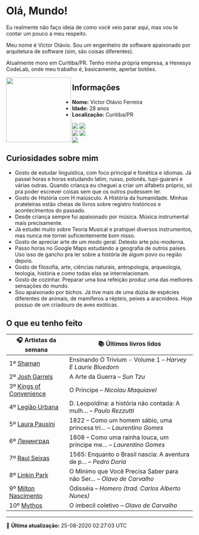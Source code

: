 # Olá, Mundo!

Eu realmente não faço ideia de como você veio parar aqui, mas vou te contar um pouco a meu respeito.

Meu nome é Victor Otávio. Sou um engenheiro de software apaixonado por arquitetura de software (sim, são coisas diferentes).

Atualmente moro em Curitiba/PR. Tenho minha própria empresa, a Henesys CodeLab, onde meu trabalho é, basicamente, apertar botões.

<img align="left" src="https://github.com/vctrtvfrrr/vctrtvfrrr/raw/master/octocat.png" alt="" width="175" />

## Informações

- **Nome:** Victor Otávio Ferreira
- **Idade:** 28 anos
- **Localização:** Curitiba/PR

[![](https://img.shields.io/badge/LinkedIn-victorotavio-blue)](https://www.linkedin.com/in/victorotavio/) [![](https://img.shields.io/badge/Twitter-@vctrtvfrrr-blue)](https://twitter.com/vctrtvfrrr)  
[![](https://img.shields.io/badge/GitHub-vctrtvfrrr-24292e)](https://github.com/vctrtvfrrr) [![](https://img.shields.io/badge/GitLab-vctrtvfrrr-ec5d16)](https://gitlab.com/vctrtvfrrr)  
[![](https://img.shields.io/badge/Email-victor@otavioferreira.com.br-red)](mailto:victor@otavioferreira.com.br)  

## Curiosidades sobre mim

-   Gosto de estudar linguística, com foco principal e fonética e idiomas. Já passei horas e horas estudando latim, russo, polonês, tupi-guarani e várias outras. Quando criança eu cheguei a criar um alfabeto próprio, só pra poder escrever coisas sem que os outros pudessem ler.
-   Gosto de História com H maiúsculo. A História da humanidade. Minhas prateleiras estão cheias de livros sobre registro históricos e acontecimentos do passado.
-   Desde criança sempre fui apaixonado por música. Música instrumental mais precisamente.
-   Já estudei muito sobre Teoria Musical e pratiquei diversos instrumentos, mas nunca me tornei suficientemente bom nisso.
-   Gosto de apreciar arte de um modo geral. Detesto arte pós-moderna.
-   Passo horas no Google Maps estudando a geografia de outros países. Uso isso de gancho pra ler sobre a história de algum povo ou região depois.
-   Gosto de filosofia, arte, ciências naturais, antropologia, arqueologia, teologia, história e como todas elas se interrelacionam.
-   Gosto de cozinhar. Preparar uma boa refeição produz uma das melhores sensações do mundo.
-   Sou apaixonado por bichos. Já tive mais de uma dúzia de espécies diferentes de animais, de mamiferos a répteis, peixes a aracnídeos. Hoje possuo de um criadouro de aves exóticas.


## O que eu tenho feito

|                                      🎧 Artistas da semana                                       |                      📚 Últimos livros lidos                      |
|--------------------------------------------------------------------------------------------------|-------------------------------------------------------------------|
| 1º [Shaman](https://www.last.fm/music/Shaman)                                                    | Ensinando O Trivium - Volume 1	–	_Harvey E Laurie Bluedorn_         |
| 2º [Josh Garrels](https://www.last.fm/music/Josh+Garrels)                                        | A Arte da Guerra	–	_Sun Tzu_                                        |
| 3º [Kings of Convenience](https://www.last.fm/music/Kings+of+Convenience)                        | O Príncipe	–	_Nicolau Maquiavel_                                    |
| 4º [Legião Urbana](https://www.last.fm/music/Legi%C3%A3o+Urbana)                                 | D. Leopoldina: a história não contada: A mulh…	–	_Paulo Rezzutti_   |
| 5º [Laura Pausini](https://www.last.fm/music/Laura+Pausini)                                      | 1822 – Como um homem sábio, uma princesa tri…	–	_Laurentino Gomes_  |
| 6º [Ленинград](https://www.last.fm/music/%D0%9B%D0%B5%D0%BD%D0%B8%D0%BD%D0%B3%D1%80%D0%B0%D0%B4) | 1808 – Como uma rainha louca, um príncipe me…	–	_Laurentino Gomes_  |
| 7º [Raul Seixas](https://www.last.fm/music/Raul+Seixas)                                          | 1565: Enquanto o Brasil nascia: A aventura de p…	–	_Pedro Doria_    |
| 8º [Linkin Park](https://www.last.fm/music/Linkin+Park)                                          | O Mínimo que Você Precisa Saber para não Ser…	–	_Olavo de Carvalho_ |
| 9º [Milton Nascimento](https://www.last.fm/music/Milton+Nascimento)                              | Odisséia	–	_Homero (trad. Carlos Alberto Nunes)_                    |
| 10º [Mythos](https://www.last.fm/music/Mythos)                                                   | O imbecil coletivo	–	_Olavo de Carvalho_                            |


---

🚀 **Última atualização:** 25-08-2020 02:27:03 UTC